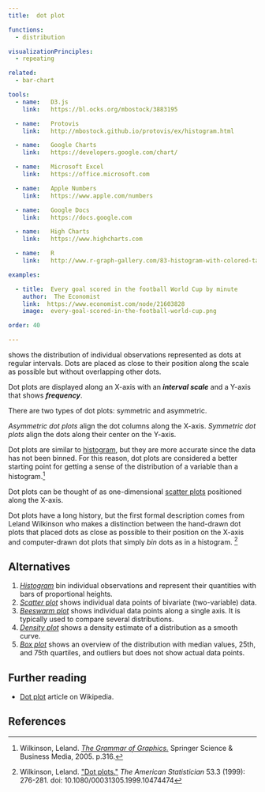 ```yaml
---
title:  dot plot

functions: 
  - distribution

visualizationPrinciples:
  - repeating

related:
  - bar-chart

tools:
  - name:   D3.js
    link:   https://bl.ocks.org/mbostock/3883195

  - name:   Protovis
    link:   http://mbostock.github.io/protovis/ex/histogram.html

  - name:   Google Charts
    link:   https://developers.google.com/chart/

  - name:   Microsoft Excel
    link:   https://office.microsoft.com

  - name:   Apple Numbers
    link:   https://www.apple.com/numbers

  - name:   Google Docs
    link:   https://docs.google.com

  - name:   High Charts
    link:   https://www.highcharts.com

  - name:   R
    link:   http://www.r-graph-gallery.com/83-histogram-with-colored-tail/

examples:

  - title:  Every goal scored in the football World Cup by minute
    author:  The Economist
    link:  https://www.economist.com/node/21603828
    image:  every-goal-scored-in-the-football-world-cup.png

order: 40

---
```

shows the distribution of individual observations represented as dots at regular intervals. Dots are placed as close to their position along the scale as possible but without overlapping other dots. 

<!--more-->
Dot plots are displayed along an X-axis with an ***interval scale*** and a Y-axis that shows ***frequency***.

There are two types of dot plots: symmetric and asymmetric.

*Asymmetric dot plots* align the dot columns along the X-axis.
*Symmetric dot plots* align the dots along their center on the Y-axis.

Dot plots are similar to [histogram](/histogram), but they are more accurate since the data has not been binned. For this reason, dot plots are considered a better starting point for getting a sense of the distribution of a variable than a histogram.[^wilkinson] 

Dot plots can be thought of as one-dimensional [scatter plots](/scatter-plot) positioned along the X-axis.

Dot plots have a long history, but the first formal description comes from Leland Wilkinson who makes a distinction between the hand-drawn dot plots that placed dots as close as possible to their position on the X-axis and computer-drawn dot plots that simply *bin* dots as in a histogram. [^wilkinson1]

## Alternatives

1. [*Histogram*](/histogram) bin individual observations and represent their quantities with bars of proportional heights.
2. [*Scatter plot*](/scatter-plot) shows individual data points of bivariate (two-variable) data.
3. [*Beeswarm plot*](/strip-plot#beeswarm-plot) shows individual data points along a single axis. It is typically used to compare several distributions.
4. [*Density plot*](/density-plot) shows a density estimate of a distribution as a smooth curve.
5. [*Box plot*](/box-plot) shows an overview of the distribution with median values, 25th, and 75th quartiles, and outliers but does not show actual data points. 


## Further reading
- [Dot plot](https://en.wikipedia.org/wiki/Dot_plot_(statistics)) article on Wikipedia.

## References
[^wilkinson]: Wilkinson, Leland. [*The Grammar of Graphics.*]((https://books.google.com/books?hl=en&lr=&id=_kRX4LoFfGQC)) Springer Science & Business Media, 2005. p.316.
[^wilkinson1]: Wilkinson, Leland. ["Dot plots."](https://www.cs.uic.edu/~wilkinson/Publications/dotplots.pdf) *The American Statistician* 53.3 (1999): 276-281. doi: 10.1080/00031305.1999.10474474 
